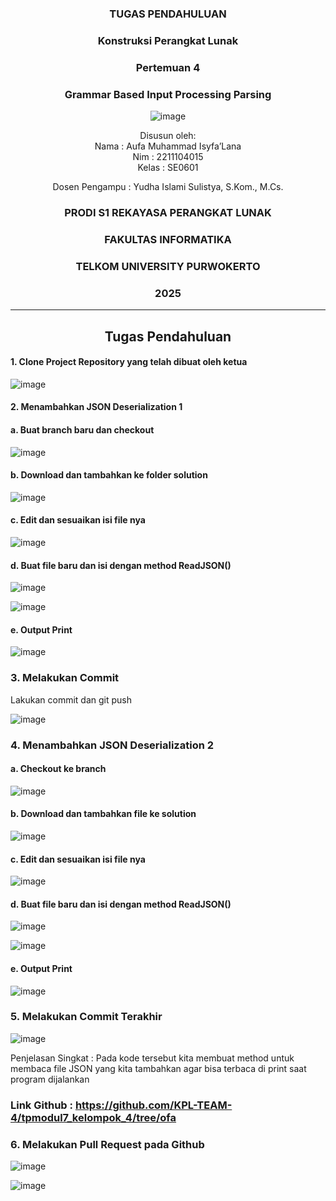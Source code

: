 <div align="center">

### TUGAS PENDAHULUAN

### Konstruksi Perangkat Lunak

### Pertemuan 4
### Grammar Based Input Processing Parsing

![image](https://github.com/user-attachments/assets/2948daec-1e7a-4765-8f23-df638a387c87)

Disusun oleh:  
Nama : Aufa Muhammad Isyfa’Lana  
Nim : 2211104015  
Kelas : SE0601

Dosen Pengampu : 
Yudha Islami Sulistya, S.Kom., M.Cs. 

### PRODI S1 REKAYASA PERANGKAT LUNAK  
### FAKULTAS INFORMATIKA  
### TELKOM UNIVERSITY PURWOKERTO  
### 2025

</div>

---
<div align="center">

## Tugas Pendahuluan 

</div>

#### 1. Clone Project Repository yang telah dibuat oleh ketua 

![image](https://github.com/user-attachments/assets/15c15ff8-5aeb-457f-82c2-c39832740b4a)

#### 2. Menambahkan JSON Deserialization 1
#### a. Buat branch baru dan checkout 

![image](https://github.com/user-attachments/assets/6c379a55-950d-4eb7-a557-c9bcb3255d38)

#### b. Download dan tambahkan ke folder solution

![image](https://github.com/user-attachments/assets/3a549784-9160-4e4a-967a-144c17f5b9af)

#### c. Edit dan sesuaikan isi file nya 

![image](https://github.com/user-attachments/assets/1dc0bbdf-5e9a-4de1-9a5d-bd21b81d99b8)

#### d. Buat file baru dan isi dengan method ReadJSON()

![image](https://github.com/user-attachments/assets/33434e49-e92c-42d2-865e-a86d9ac7c406)

![image](https://github.com/user-attachments/assets/366e206a-4d3e-47d6-a08e-6e646fc43eca)

#### e. Output Print

![image](https://github.com/user-attachments/assets/44e335f4-29a7-44fd-a0e5-6527e62571e1)


### 3. Melakukan Commit 
Lakukan commit dan git push 

![image](https://github.com/user-attachments/assets/7dcb9c71-3b91-42d7-bc50-baad717ff335)

### 4. Menambahkan JSON Deserialization 2
#### a. Checkout ke branch 

![image](https://github.com/user-attachments/assets/92b69a2f-170d-4a92-be25-56865f4407ef)

#### b. Download dan tambahkan file ke solution

![image](https://github.com/user-attachments/assets/b420f51d-76ee-41f0-9f5e-c9e4879fe6c1)

#### c. Edit dan sesuaikan isi file nya 

![image](https://github.com/user-attachments/assets/217a2d36-9a80-4173-907e-2ec3b78db9f5)

#### d. Buat file baru dan isi dengan method ReadJSON()

![image](https://github.com/user-attachments/assets/47eb60fd-f637-4df7-85b6-ee271f0b46b2)

![image](https://github.com/user-attachments/assets/4060d25c-7354-49db-9ffd-c4b508f087d4)

#### e. Output Print 

![image](https://github.com/user-attachments/assets/cb6d976d-2101-4fff-b45b-0eb664b5fdfd)

### 5. Melakukan Commit Terakhir 

![image](https://github.com/user-attachments/assets/6d2ff952-8490-4818-862c-92662ea9e374)

Penjelasan Singkat : 
Pada kode tersebut kita membuat method untuk membaca file JSON yang kita tambahkan agar bisa terbaca di print saat program dijalankan 

### Link Github : https://github.com/KPL-TEAM-4/tpmodul7_kelompok_4/tree/ofa

### 6. Melakukan Pull Request pada Github

![image](https://github.com/user-attachments/assets/75d91e30-6a92-4713-a424-55f7a78dda55)

![image](https://github.com/user-attachments/assets/cdac1651-ab04-4c33-931b-56aac1fa1841)


